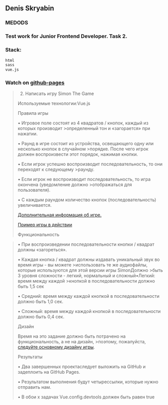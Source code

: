 ## Denis Skryabin
### MEDODS
### Test work for Junior Frontend Developer. Task 2.

### Stack:
```sh
html
sass
vue.js
```

### Watch on [github-pages](https://sden4.github.io/medods_test_work_2/)


>2. Написать игру Simon The Game
>
>Используемые технологии:Vue.js  
>
>Правила игры  
>
>• Игровое поле состоят из 4 квадратов / кнопок, каждый из которых производит >определенный тон и «загорается» при нажатии. 
>
>• Раунд в игре состоит из устройства, освещающего одну или несколько кнопок в случайном >порядке. После чего игрок должен воспроизвести этот порядок, нажимая кнопки.
>
>• Если игрок успешно воспроизводит последовательность, то они переходят к следующему >раунду.
>
>• Если игрок не воспроизводит последовательность, то игра окончена (уведомление должно >отображаться для пользователя).
>
>• С каждым раундом количество кнопок (последовательность) увеличивается.
>
>[Дополнительная информация об игре.](https://en.wikipedia.org/wiki/Simon_(game))
>
>[Пример игры в действии](http://www.kellyking.me/projects/simon/)
>
>Функциональность
>

>• При воспроизведении последовательности кнопки / квадрат должны «загореться».
>
>• Каждая кнопка / квадрат должны издавать уникальный звук во время игры - вы можете >использовать те же аудиофайлы, которые используются для этой версии игры SimonДолжно >быть 3 уровня сложности - легкий, нормальный и сложный•Легкий: время между каждой >кнопкой в последовательности должно быть 1,5 сек
>
>• Средний: время между каждой кнопкой в последовательности должно быть 1,0 сек.
>
>• Сложный: время между каждой кнопкой в последовательности должно быть 0,4 сек. 
>
>Дизайн  
>
>Время на это задание должно быть потрачено на функциональность, а не на дизайн, >поэтому, пожалуйста, [следуйте основному дизайну игры](http://www.kellyking.me/projects/simon/).
>
>Результаты
>
>• Два завершенных проектаследует выложить на GitHub и задеплоить на GitHub Pages.
>
>• Результатом выполнения будут четырессылки, которые нужно отправить нам.
>
>• В обои  х задачах Vue.config.devtools должен быть равен true

<!-- 
github pages
git add dist && git commit -m "Initial dist subtree commit"
git subtree push --prefix dist origin gh-pages
 -->